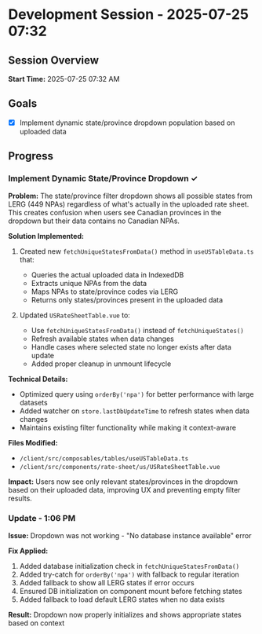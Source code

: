 # Development Session - 2025-07-25 07:32

## Session Overview
**Start Time:** 2025-07-25 07:32 AM

## Goals
- [x] Implement dynamic state/province dropdown population based on uploaded data

## Progress

### Implement Dynamic State/Province Dropdown ✓
**Problem:** The state/province filter dropdown shows all possible states from LERG (449 NPAs) regardless of what's actually in the uploaded rate sheet. This creates confusion when users see Canadian provinces in the dropdown but their data contains no Canadian NPAs.

**Solution Implemented:**
1. Created new `fetchUniqueStatesFromData()` method in `useUSTableData.ts` that:
   - Queries the actual uploaded data in IndexedDB
   - Extracts unique NPAs from the data
   - Maps NPAs to state/province codes via LERG
   - Returns only states/provinces present in the uploaded data

2. Updated `USRateSheetTable.vue` to:
   - Use `fetchUniqueStatesFromData()` instead of `fetchUniqueStates()`
   - Refresh available states when data changes
   - Handle cases where selected state no longer exists after data update
   - Added proper cleanup in unmount lifecycle

**Technical Details:**
- Optimized query using `orderBy('npa')` for better performance with large datasets
- Added watcher on `store.lastDbUpdateTime` to refresh states when data changes
- Maintains existing filter functionality while making it context-aware

**Files Modified:**
- `/client/src/composables/tables/useUSTableData.ts`
- `/client/src/components/rate-sheet/us/USRateSheetTable.vue`

**Impact:** Users now see only relevant states/provinces in the dropdown based on their uploaded data, improving UX and preventing empty filter results.

### Update - 1:06 PM

**Issue:** Dropdown was not working - "No database instance available" error

**Fix Applied:**
1. Added database initialization check in `fetchUniqueStatesFromData()`
2. Added try-catch for `orderBy('npa')` with fallback to regular iteration
3. Added fallback to show all LERG states if error occurs
4. Ensured DB initialization on component mount before fetching states
5. Added fallback to load default LERG states when no data exists

**Result:** Dropdown now properly initializes and shows appropriate states based on context
